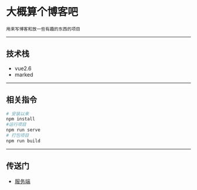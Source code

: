 # 大概算个博客吧

    用来写博客和放一些有趣的东西的项目

---

## 技术栈

- vue2.6
- marked

---

## 相关指令

```bash
# 安装以来
npm install
#运行项目
npm run serve
# 打包项目
npm run build
```

---

## 传送门

- [服务端](https://github.com/jtrslar/blog_server)
